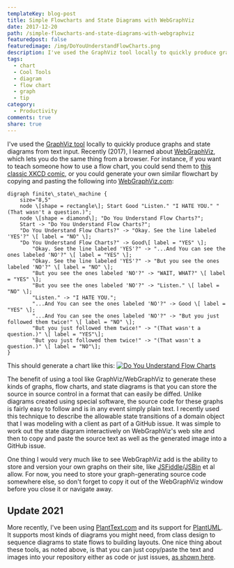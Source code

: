 ```yaml
---
templateKey: blog-post
title: Simple Flowcharts and State Diagrams with WebGraphViz
date: 2017-12-20
path: /simple-flowcharts-and-state-diagrams-with-webgraphviz
featuredpost: false
featuredimage: /img/DoYouUnderstandFlowCharts.png
description: I've used the GraphViz tool locally to quickly produce graphs and state diagrams from text input. Recently, I learned about WebGraphViz, which lets you do the same thing from a browser.
tags:
  - chart
  - Cool Tools
  - diagram
  - flow chart
  - graph
  - tip
category:
  - Productivity
comments: true
share: true
---
```


I've used the [GraphViz tool](https://graphviz.gitlab.io/) locally to quickly produce graphs and state diagrams from text input. Recently (2017), I learned about [WebGraphViz](http://webgraphviz.com/), which lets you do the same thing from a browser. For instance, if you want to teach someone how to use a flow chart, you could send them to [this classic XKCD comic](https://xkcd.com/518/), or you could generate your own similar flowchart by copying and pasting the following into [WebGraphViz.com](http://webgraphviz.com/):

```
digraph finite\_state\_machine {
	size="8,5"
	node \[shape = rectangle\]; Start Good "Listen." "I HATE YOU." "(That wasn't a question.)";
	node \[shape = diamond\]; "Do You Understand Flow Charts?";
	Start -> "Do You Understand Flow Charts?";
	"Do You Understand Flow Charts?" -> "Okay. See the line labeled 'YES'?" \[ label = "NO" \];
	"Do You Understand Flow Charts?" -> Good\[ label = "YES" \];
        "Okay. See the line labeled 'YES'?" -> "...And You can see the ones labeled 'NO'?" \[ label = "YES" \];
        "Okay. See the line labeled 'YES'?" -> "But you see the ones labeled 'NO'?" \[ label = "NO" \];
        "But you see the ones labeled 'NO'?" -> "WAIT, WHAT?" \[ label = "YES" \];
        "But you see the ones labeled 'NO'?" -> "Listen." \[ label = "NO" \];
        "Listen." -> "I HATE YOU.";
        "...And You can see the ones labeled 'NO'?" -> Good \[ label = "YES" \];
        "...And You can see the ones labeled 'NO'?" -> "But you just followed them twice!" \[ label = "NO" \];
        "But you just followed them twice!" -> "(That wasn't a question.)" \[ label = "YES"\];
        "But you just followed them twice!" -> "(That wasn't a question.)" \[ label = "NO"\];
}
```

This should generate a chart like this: [![Do You Understand Flow Charts](/img/DoYouUnderstandFlowCharts.png)](/img/DoYouUnderstandFlowCharts.png)

The benefit of using a tool like GraphViz/WebGraphViz to generate these kinds of graphs, flow charts, and state diagrams is that you can store the source in source control in a format that can easily be diffed. Unlike diagrams created using special software, the source code for these graphs is fairly easy to follow and is in any event simply plain text. I recently used this technique to describe the allowable state transitions of a domain object that I was modeling with a client as part of a GitHub issue. It was simple to work out the state diagram interactively on WebGraphViz's web site and then to copy and paste the source text as well as the generated image into a GitHub issue.

One thing I would very much like to see WebGraphViz add is the ability to store and version your own graphs on their site, like [JSFiddle](https://jsfiddle.net/)/[JSBin](https://jsbin.com/) et al allow. For now, you need to store your graph-generating source code somewhere else, so don't forget to copy it out of the WebGraphViz window before you close it or navigate away.

## Update 2021

More recently, I've been using [PlantText.com](https://www.planttext.com/) and its support for [PlantUML](https://plantuml.com/class-diagram). It supports most kinds of diagrams you might need, from class design to sequence diagrams to state flows to building layouts. One nice thing about these tools, as noted above, is that you can just copy/paste the text and images into your repository either as code or just issues, [as shown here](https://github.com/ardalis/CleanArchitecture/issues/103).
